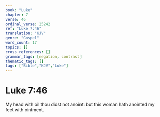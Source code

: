 ```yaml
---
book: "Luke"
chapter: 7
verse: 46
ordinal_verse: 25242
ref: "Luke 7:46"
translation: "KJV"
genre: "Gospel"
word_count: 17
topics: []
cross_references: []
grammar_tags: [negation, contrast]
thematic_tags: []
tags: ["Bible","KJV","Luke"]
---
```


# Luke 7:46

My head with oil thou didst not anoint: but this woman hath anointed my feet with ointment.

